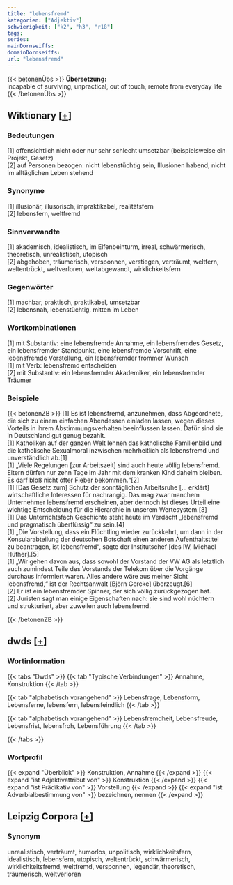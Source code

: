 ```yaml
---
title: "lebensfremd"
kategorien: ["Adjektiv"]
schwierigkeit: ["k2", "h3", "r18"]
tags:
series:
mainDornseiffs:
domainDornseiffs:
url: "lebensfremd"
---
```


{{< betonenÜbs >}}
**Übersetzung:**  
incapable of surviving, unpractical, out of touch, remote  from everyday life  
{{< /betonenÜbs >}}

## Wiktionary [[+](https://de.wiktionary.org/wiki/lebensfremd)]

### Bedeutungen
[1] offensichtlich nicht oder nur sehr schlecht umsetzbar (beispielsweise ein Projekt, Gesetz)  
[2] auf Personen bezogen: nicht lebenstüchtig sein, Illusionen habend, nicht im alltäglichen Leben stehend  

### Synonyme
[1] illusionär, illusorisch, impraktikabel, realitätsfern  
[2] lebensfern, weltfremd  

### Sinnverwandte
[1] akademisch, idealistisch, im Elfenbeinturm, irreal, schwärmerisch, theoretisch, unrealistisch, utopisch  
[2] abgehoben, träumerisch, versponnen, verstiegen, verträumt, weltfern, weltentrückt, weltverloren, weltabgewandt, wirklichkeitsfern  

### Gegenwörter
[1] machbar, praktisch, praktikabel, umsetzbar  
[2] lebensnah, lebenstüchtig, mitten im Leben  

### Wortkombinationen
[1] mit Substantiv: eine lebensfremde Annahme, ein lebensfremdes Gesetz, ein lebensfremder Standpunkt, eine lebensfremde Vorschrift, eine lebensfremde Vorstellung, ein lebensfremder frommer Wunsch  
[1] mit Verb: lebensfremd entscheiden  
[2] mit Substantiv: ein lebensfremder Akademiker, ein lebensfremder Träumer  

### Beispiele
{{< betonenZB >}}
[1] Es ist lebensfremd, anzunehmen, dass Abgeordnete, die sich zu einem einfachen Abendessen einladen lassen, wegen dieses Vorteils in ihrem Abstimmungsverhalten beeinflussen lassen. Dafür sind sie in Deutschland gut genug bezahlt.  
[1] Katholiken auf der ganzen Welt lehnen das katholische Familienbild und die katholische Sexualmoral inzwischen mehrheitlich als lebensfremd und unverständlich ab.[1]  
[1] „Viele Regelungen [zur Arbeitszeit] sind auch heute völlig lebensfremd. Eltern dürfen nur zehn Tage im Jahr mit dem kranken Kind daheim bleiben. Es darf bloß nicht öfter Fieber bekommen.“[2]  
[1] [Das Gesetz zum] Schutz der sonntäglichen Arbeitsruhe [… erklärt] wirtschaftliche Interessen für nachrangig. Das mag zwar manchem Unternehmer lebensfremd erscheinen, aber dennoch ist dieses Urteil eine wichtige Entscheidung für die Hierarchie in unserem Wertesystem.[3]  
[1] Das Unterrichtsfach Geschichte steht heute im Verdacht „lebensfremd und pragmatisch überflüssig“ zu sein.[4]  
[1] „Die Vorstellung, dass ein Flüchtling wieder zurückkehrt, um dann in der Konsularabteilung der deutschen Botschaft einen anderen Aufenthaltstitel zu beantragen, ist lebensfremd“, sagte der Institutschef [des IW, Michael Hüther].[5]  
[1] „Wir gehen davon aus, dass sowohl der Vorstand der VW AG als letztlich auch zumindest Teile des Vorstands der Telekom über die Vorgänge durchaus informiert waren. Alles andere wäre aus meiner Sicht lebensfremd,“ ist der Rechtsanwalt [Björn Gercke] überzeugt.[6]  
[2] Er ist ein lebensfremder Spinner, der sich völlig zurückgezogen hat.  
[2] Juristen sagt man einige Eigenschaften nach: sie sind wohl nüchtern und strukturiert, aber zuweilen auch lebensfremd.  

{{< /betonenZB >}}


## dwds [[+](https://www.dwds.de/wb/lebensfremd)]

### Wortinformation
{{< tabs "Dwds" >}}
{{< tab "Typische Verbindungen" >}}
Annahme, Konstruktion
{{< /tab >}}

{{< tab "alphabetisch vorangehend" >}}
Lebensfrage, Lebensform, Lebensferne, lebensfern, lebensfeindlich
{{< /tab >}}

{{< tab "alphabetisch vorangehend" >}}
Lebensfremdheit, Lebensfreude, Lebensfrist, lebensfroh, Lebensführung
{{< /tab >}}

{{< /tabs >}}

### Wortprofil
{{< expand "Überblick" >}} Konstruktion, Annahme {{< /expand >}}
{{< expand "ist Adjektivattribut von" >}} Konstruktion {{< /expand >}}
{{< expand "ist Prädikativ von" >}} Vorstellung {{< /expand >}}
{{< expand "ist Adverbialbestimmung von" >}} bezeichnen, nennen {{< /expand >}}

## Leipzig Corpora [[+](https://corpora.uni-leipzig.de/en/res?word=lebensfremd&corpusId=deu_newscrawl-public_2018)]


### Synonym
unrealistisch, verträumt, humorlos, unpolitisch, wirklichkeitsfern, idealistisch, lebensfern, utopisch, weltentrückt, schwärmerisch, wirklichkeitsfremd, weltfremd, versponnen, legendär, theoretisch, träumerisch, weltverloren

